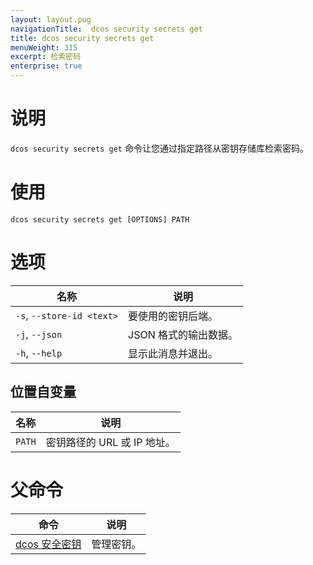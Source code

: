 ```yaml
---
layout: layout.pug
navigationTitle:  dcos security secrets get
title: dcos security secrets get
menuWeight: 315
excerpt: 检索密码
enterprise: true
---
```


# 说明

`dcos security secrets get` 命令让您通过指定路径从密钥存储库检索密码。

# 使用 

```
dcos security secrets get [OPTIONS] PATH
```

# 选项

| 名称 | 说明 |
|------------------|----------------------|
|`-s`, `--store-id <text>` | 要使用的密钥后端。|
|`-j`, `--json` | JSON 格式的输出数据。|
| `-h`, `--help` | 显示此消息并退出。 |

## 位置自变量

| 名称 | 说明 |
|---------|-------------|
| `PATH` | 密钥路径的 URL 或 IP 地址。 |

# 父命令

| 命令 | 说明 |
|---------|-------------|
| [dcos 安全密钥](/mesosphere/dcos/cn/1.12/cli/command-reference/dcos-security/dcos-security-secrets/) | 管理密钥。 |
